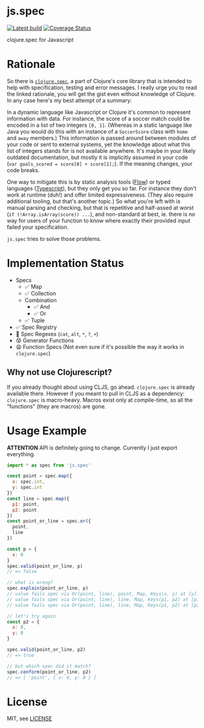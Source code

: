 # js.spec

[![Latest build](https://travis-ci.org/prayerslayer/js.spec.svg)](https://travis-ci.org/prayerslayer/js.spec)
[![Coverage Status](https://coveralls.io/repos/github/prayerslayer/js.spec/badge.svg?branch=master)](https://coveralls.io/github/prayerslayer/js.spec?branch=master)

clojure.spec for Javascript

# Rationale

So there is [`clojure.spec`](http://clojure.org/about/spec), a part of Clojure's core library that is intended to help with specification, testing and error messages. I really urge you to read the linked rationale, you will get the gist even without knowledge of Clojure. In any case here's my best attempt of a summary:

In a dynamic language like Javascript or Clojure it's common to represent information with data. For instance, the score of a soccer match could be encoded in a list of two integers `[0, 1]`. (Whereas in a static language like Java you would do this with an instance of a `SoccerScore` class with `home` and `away` members.) This information is passed around between modules of your code or sent to external systems, yet the knowledge about what this list of integers stands for is not available anywhere. It's maybe in your likely outdated documentation, but mostly it is implicitly assumed in your code (`var goals_scored = score[0] + score[1];`). If the meaning changes, your code breaks.

One way to mitigate this is by static analysis tools ([Flow](https://github.com/facebook/flow)) or typed languages ([Typescript](https://www.typescriptlang.org/)), but they only get you so far. For instance they don't work at runtime (duh!) and offer limited expressiveness. (They also require additional tooling, but that's another topic.) So what you're left with is manual parsing and checking, but that is repetitive and half-assed at worst (`if (!Array.isArray(score)) ...`), and non-standard at best, ie. there is no way for users of your function to know where exactly their provided input failed your specification.

`js.spec` tries to solve those problems.

# Implementation Status

* Specs
  * ✅ Map
  * ✅ Collection
  * Combination
    * ✅ And
    * ✅ Or
  * ✅ Tuple
* ✅ Spec Registry
* :construction: Spec Regexes (`cat`, `alt`, `*`, `?`, `+`)
* 😰 Generator Functions
* 😫 Function Specs (Not even sure if it's possible the way it works in `clojure.spec`)

## Why not use Clojurescript?

If you already thought about using CLJS, go ahead. `clojure.spec` is already available there. However if you meant to pull in CLJS as a dependency: `clojure.spec` is macro-heavy. Macros exist only at compile-time, so all the "functions" (they are macros) are gone.

# Usage Example

**ATTENTION** API is definitely going to change. Currently I just export everything.

~~~ javascript
import * as spec from 'js.spec'

const point = spec.map({
  x: spec.int,
  y: spec.int
})
const line = spec.map({
  p1: point,
  p2: point
})
const point_or_line = spec.or({
  point,
  line
})

const p = {
  x: 0
}
spec.valid(point_or_line, p)
// => false

// what is wrong?
spec.explain(point_or_line, p)
// value fails spec via Or(point, line), point, Map, Keys(x, y) at [y]: hasKey failed for undefined
// value fails spec via Or(point, line), line, Map, Keys(p1, p2) at [p1]: hasKey failed for undefined
// value fails spec via Or(point, line), line, Map, Keys(p1, p2) at [p2]: hasKey failed for undefined

// let's try again
const p2 = {
  x: 0,
  y: 0
}

spec.valid(point_or_line, p2)
// => true

// but which spec did it match?
spec.conform(point_or_line, p2)
// => [ 'point', { x: 0, y: 0 } ]
~~~

# License

MIT, see [LICENSE](LICENSE.md)
